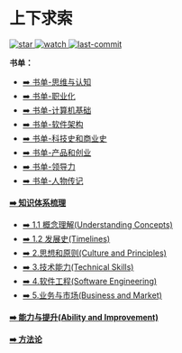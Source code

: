 # 上下求索

<p align="left">
  <a href="https://github.com/lyremelody/life-notes">
      <img alt="star" class="no-zoom" src="https://img.shields.io/github/stars/lyremelody/life-notes?style=social">
  </a>
  <a href="https://github.com/lyremelody/life-notes">
      <img alt="watch" class="no-zoom" src="https://img.shields.io/github/watchers/lyremelody/life-notes?style=social">
  </a>
  <a href="https://github.com/lyremelody/life-notes">
      <img alt="last-commit" class="no-zoom" src="https://img.shields.io/github/last-commit/lyremelody/life-notes?style=social">
  </a>
</p>

**书单：**
* [➡️ 书单-思维与认知](https://www.douban.com/doulist/45741511/)
* [➡️ 书单-职业化](https://www.douban.com/doulist/112792787/)
* [➡️ 书单-计算机基础](https://www.douban.com/doulist/13915490/)
* [➡️ 书单-软件架构](https://www.douban.com/doulist/11915500/)
* [➡️ 书单-科技史和商业史](https://www.douban.com/doulist/12785657/)
* [➡️ 书单-产品和创业](https://www.douban.com/doulist/11858031/)
* [➡️ 书单-领导力](https://www.douban.com/doulist/158107909/)
* [➡️ 书单-人物传记](https://www.douban.com/doulist/156216608/)

**[➡️ 知识体系梳理](./skillmap.md)**
* [➡️ 1.1 概念理解(Understanding Concepts)](./concepts/README.md)
* [➡️ 1.2 发展史(Timelines)](./timelines/README.md)
* [➡️ 2.思想和原则(Culture and Principles)](./culture-and-principles/README.md)
* [➡️ 3.技术能力(Technical Skills)](./technology/README.md)
* [➡️ 4.软件工程(Software Engineering)](./software-engineering/README.md)
* [➡️ 5.业务与市场(Business and Market)](./business-and-market/README.md)

**[➡️ 能力与提升(Ability and Improvement)](./ability-and-improvement/)**

**[➡️ 方法论](./methodology.md)**
